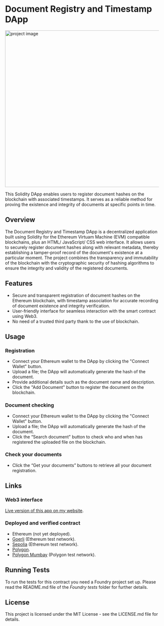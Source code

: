 # Document Registry and Timestamp DApp
<img src="https://github.com/salvadorjesus/DocumentRegistryAndTimestamp-Dapp/assets/637125/affbe050-d8de-492c-9d41-34abaeb88b5e" alt="project image" width="512" />

This Solidity DApp enables users to register document hashes on the blockchain with associated timestamps. It serves as a reliable method for proving the existence and integrity of documents at specific points in time.

## Overview
The Document Registry and Timestamp DApp is a decentralized application built using Solidity for the Ethereum Virtuam Machine (EVM) compatible blockchains, plus an HTML/ JavaScript/ CSS web interface. It allows users to securely register document hashes along with relevant metadata, thereby establishing a tamper-proof record of the document's existence at a particular moment. The project combines the transparency and immutability of the blockchain with the cryptographic security of hashing algorithms to ensure the integrity and validity of the registered documents.

## Features
- Secure and transparent registration of document hashes on the Ethereum blockchain, with timestamp association for accurate recording of document existence and integrity verification.
- User-friendly interface for seamless interaction with the smart contract using Web3.
- No need of a trusted third party thank to the use of blockchain.

## Usage
### Registration
- Connect your Ethereum wallet to the DApp by clicking the "Connect Wallet" button.
- Upload a file; the DApp will automatically generate the hash of the document.
- Provide additional details such as the document name and description.
- Click the "Add Document" button to register the document on the blockchain.
### Document checking
- Connect your Ethereum wallet to the DApp by clicking the "Connect Wallet" button.
- Upload a file; the DApp will automatically generate the hash of the document.
- Click the “Search document" button to check who and when has registered the uploaded file on the blockchain.
### Check your documents
-	Click the “Get your documents” buttons to retrieve all your document registration.
## Links
### Web3 interface
[Live version of this app on my website](https://www.salvadorjesus.com/dapps/DocumentRegistry/index.html).
### Deployed and verified contract
-	Ethereum (not yet deployed).
-	[Goerli](https://goerli.etherscan.io/address/0x49be884e8c7b2513f5c6b9149ef6974a57258a97) (Ethereum test network).
-	[Sepolia](https://sepolia.etherscan.io/address/0x5F86634F81a8b815Fe48eD71a62D29654dcd0364#code) (Ethereum test network).
-	[Polygon](https://polygonscan.com/address/0x585d2a8688e4e84a283d7f02b5625c82f5cacb09).
-	[Polygon Mumbay](https://mumbai.polygonscan.com/address/0x5f86634f81a8b815fe48ed71a62d29654dcd0364) (Polygon test network).

## Running Tests
To run the tests for this contract you need a Foundry project set up. Please read the README.md file of the _Foundry tests_ folder for further details.

## License
This project is licensed under the MIT License - see the LICENSE.md file for details.
